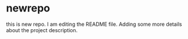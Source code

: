 # newrepo
this is new repo.
I am editing the README file. Adding some more details about the project description.
